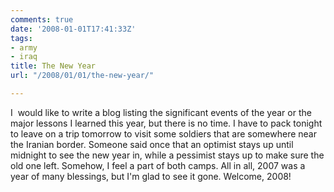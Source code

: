 ```yaml
---
comments: true
date: '2008-01-01T17:41:33Z'
tags:
- army
- iraq
title: The New Year
url: "/2008/01/01/the-new-year/"

---
```

<p>I  would like to write a blog listing the significant events of the year or the major lessons I learned this year, but there is no time. I have to pack tonight to leave on a trip tomorrow to visit some soldiers that are somewhere near the Iranian border. Someone said once that an optimist stays up until midnight to see the new year in, while a pessimist stays up to make sure the old one left. Somehow, I feel a part of both camps. All in all, 2007 was a year of many blessings, but I'm glad to see it gone. Welcome, 2008!</p>
